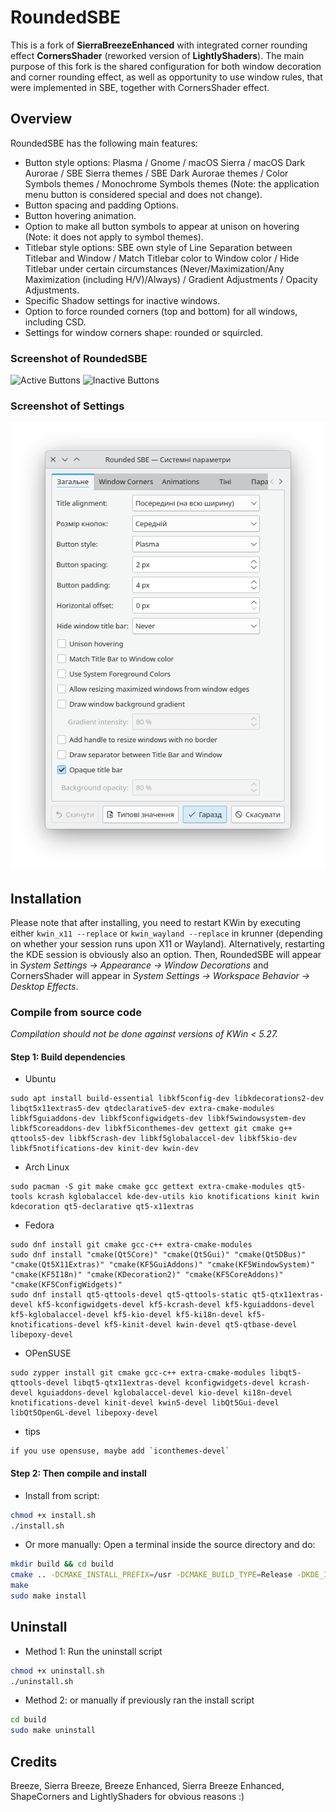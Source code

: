 # RoundedSBE

This is a fork of **SierraBreezeEnhanced** with integrated corner rounding effect **CornersShader** (reworked version of **LightlyShaders**). The main purpose of this fork is the shared configuration for both window decoration and corner rounding effect, as well as opportunity to use window rules, that were implemented in SBE, together with CornersShader effect.

## Overview

RoundedSBE has the following main features:

 * Button style options: Plasma / Gnome / macOS Sierra / macOS Dark Aurorae / SBE Sierra themes / SBE Dark Aurorae themes / Color Symbols themes / Monochrome Symbols themes (Note: the application menu button is considered special and does not change).
 * Button spacing and padding Options.
 * Button hovering animation.
 * Option to make all button symbols to appear at unison on hovering (Note: it does not apply to symbol themes).
 * Titlebar style options: SBE own style of Line Separation between Titlebar and Window / Match Titlebar color to Window color / Hide Titlebar under certain circumstances (Never/Maximization/Any Maximization (including H/V)/Always) / Gradient Adjustments / Opacity Adjustments.
 * Specific Shadow settings for inactive windows.
 * Option to force rounded corners (top and bottom) for all windows, including CSD.
 * Settings for window corners shape: rounded or squircled.
 
 
### Screenshot of RoundedSBE


![Active Buttons](screenshots/ActiveButtons.gif?raw=true "Active Buttons")
![Inactive Buttons](screenshots/InactiveButtons.gif?raw=true "Inactive Buttons")


### Screenshot of Settings


![SBE Settings](screenshots/SBE_settings.png?raw=true "SBE Settings")


## Installation

Please note that after installing, you need to restart KWin by executing either `kwin_x11 --replace` or `kwin_wayland --replace` in krunner (depending on whether your session runs upon X11 or Wayland). Alternatively, restarting the KDE session is obviously also an option. Then, RoundedSBE will appear in *System Settings &rarr; Appearance &rarr; Window Decorations* and CornersShader will appear in *System Settings &rarr; Workspace Behavior &rarr; Desktop Effects*.

### Compile from source code
*Compilation should not be done against versions of KWin < 5.27.*

#### Step 1: Build dependencies
- Ubuntu
``` shell
sudo apt install build-essential libkf5config-dev libkdecorations2-dev libqt5x11extras5-dev qtdeclarative5-dev extra-cmake-modules libkf5guiaddons-dev libkf5configwidgets-dev libkf5windowsystem-dev libkf5coreaddons-dev libkf5iconthemes-dev gettext git cmake g++ qttools5-dev libkf5crash-dev libkf5globalaccel-dev libkf5kio-dev libkf5notifications-dev kinit-dev kwin-dev 
```
- Arch Linux
``` shell
sudo pacman -S git make cmake gcc gettext extra-cmake-modules qt5-tools kcrash kglobalaccel kde-dev-utils kio knotifications kinit kwin kdecoration qt5-declarative qt5-x11extras
```
- Fedora
``` shell
sudo dnf install git cmake gcc-c++ extra-cmake-modules
sudo dnf install "cmake(Qt5Core)" "cmake(Qt5Gui)" "cmake(Qt5DBus)" "cmake(Qt5X11Extras)" "cmake(KF5GuiAddons)" "cmake(KF5WindowSystem)" "cmake(KF5I18n)" "cmake(KDecoration2)" "cmake(KF5CoreAddons)" "cmake(KF5ConfigWidgets)"
sudo dnf install qt5-qttools-devel qt5-qttools-static qt5-qtx11extras-devel kf5-kconfigwidgets-devel kf5-kcrash-devel kf5-kguiaddons-devel kf5-kglobalaccel-devel kf5-kio-devel kf5-ki18n-devel kf5-knotifications-devel kf5-kinit-devel kwin-devel qt5-qtbase-devel libepoxy-devel
```
- OPenSUSE
``` shell
sudo zypper install git cmake gcc-c++ extra-cmake-modules libqt5-qttools-devel libqt5-qtx11extras-devel kconfigwidgets-devel kcrash-devel kguiaddons-devel kglobalaccel-devel kio-devel ki18n-devel knotifications-devel kinit-devel kwin5-devel libQt5Gui-devel libQt5OpenGL-devel libepoxy-devel
```
- tips
``` shell
if you use opensuse, maybe add `iconthemes-devel`

```

#### Step 2: Then compile and install
- Install from script:
```sh
chmod +x install.sh
./install.sh
```
- Or more manually:
Open a terminal inside the source directory and do:
```sh
mkdir build && cd build
cmake .. -DCMAKE_INSTALL_PREFIX=/usr -DCMAKE_BUILD_TYPE=Release -DKDE_INSTALL_LIBDIR=lib -DBUILD_TESTING=OFF -DKDE_INSTALL_USE_QT_SYS_PATHS=ON
make
sudo make install
```


## Uninstall

- Method 1: Run the uninstall script
```sh
chmod +x uninstall.sh
./uninstall.sh
```
- Method 2: or manually if previously ran the install script
```sh
cd build
sudo make uninstall
```


## Credits
Breeze, Sierra Breeze, Breeze Enhanced, Sierra Breeze Enhanced, ShapeCorners and LightlyShaders for obvious reasons :)
